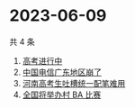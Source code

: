 # 2023-06-09

共 4 条

<!-- BEGIN -->
<!-- 最后更新时间 Fri Jun 09 2023 08:45:54 GMT+0800 (China Standard Time) -->

1. [高考进行中](https://www.zhihu.com/search?q=%E9%AB%98%E8%80%83%E8%BF%9B%E8%A1%8C%E4%B8%AD)
1. [中国电信广东地区崩了](https://www.zhihu.com/search?q=%E4%B8%AD%E5%9B%BD%E7%94%B5%E4%BF%A1%E5%B9%BF%E4%B8%9C%E5%9C%B0%E5%8C%BA%E5%B4%A9%E4%BA%86)
1. [河南高考生吐槽统一配笔难用](https://www.zhihu.com/search?q=%E6%B2%B3%E5%8D%97%E9%AB%98%E8%80%83%E7%94%9F%E5%90%90%E6%A7%BD%E7%BB%9F%E4%B8%80%E9%85%8D%E7%AC%94%E9%9A%BE%E7%94%A8)
1. [全国将举办村 BA 比赛](https://www.zhihu.com/search?q=%E5%85%A8%E5%9B%BD%E5%B0%86%E4%B8%BE%E5%8A%9E%E6%9D%91%20BA%20%E6%AF%94%E8%B5%9B)

<!-- END -->
